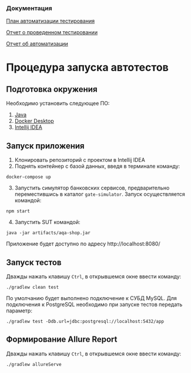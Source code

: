 ### Документация

[План автоматизации тестирования](https://github.com/granegoro/qaDiploma/blob/main/docs/Plan.md)

[Отчет о проведенном тестировании](https://github.com/granegoro/qaDiploma/blob/main/docs/Report.md)

[Отчет об автоматизации](https://github.com/granegoro/qaDiploma/blob/main/docs/Summary.md)

# Процедура запуска автотестов

## Подготовка окружения
Необходимо установить следующее ПО:
1. [Java](https://adoptium.net/temurin/releases/?utm_source=pocket_reader&version=11)
2. [Docker Desktop](https://www.docker.com/products/docker-desktop/)
3. [Intellij IDEA](https://www.jetbrains.com/idea/download/)


## Запуск приложения
1. Клонировать репозиторий с проектом в Intellij IDEA
2. Поднять контейнер с базой данных, введя в терминале команду:
```
docker-compose up
```
3. Запустить симулятор банковских сервисов, предварительно переместившись в 
каталог `gate-simulator`. Запуск осуществляется командой:
```
npm start
```
4. Запустить SUT командой:
```
java -jar artifacts/aqa-shop.jar
```

Приложение будет доступно по адресу http://localhost:8080/

## Запуск тестов
Дважды нажать клавишу `Ctrl`, в открывшемся окне ввести команду:
```
./gradlew clean test
```
По умолчанию будет выполнено подключение к СУБД MySQL.
Для подключения к PostgreSQL необходимо при запуске тестов передать параметр:
```
./gradlew test -Ddb.url=jdbc:postgresql://localhost:5432/app
```

## Формирование Allure Report
Дважды нажать клавишу `Ctrl`, в открывшемся окне ввести команду:
```
./gradlew allureServe
```
